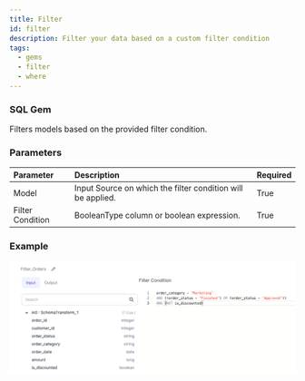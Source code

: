 ```yaml
---
title: Filter
id: filter
description: Filter your data based on a custom filter condition
tags:
  - gems
  - filter
  - where
---
```


<h3><span class="badge">SQL Gem</span></h3>

Filters models based on the provided filter condition.

### Parameters

| Parameter        | Description                                                 | Required |
| :--------------- | :---------------------------------------------------------- | :------- |
| Model            | Input Source on which the filter condition will be applied. | True     |
| Filter Condition | BooleanType column or boolean expression.                   | True     |

### Example

![Example usage of Filter](./img/filter_eg_1.png)
